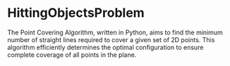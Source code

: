 # HittingObjectsProblem
The Point Covering Algorithm, written in Python, aims to find the minimum number of straight lines required to cover a given set of 2D points. This algorithm efficiently determines the optimal configuration to ensure complete coverage of all points in the plane.
